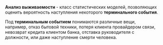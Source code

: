 **Анализ выживаемости** - класс статистических моделей, позволяющих оценить вероятность наступления некоторого **терминального события**.

Под **терминальным событием** понимаются различные вещи, например, отказ бытовой техники, потеря клиента провайдером связи, невозврат кредита клиентом банка, отставка руководителя с должности, или даже наступление смерти человека.